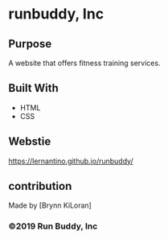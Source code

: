 # runbuddy, Inc

## Purpose 
A website that offers fitness training services.

## Built With
* HTML
* CSS

## Webstie
https://lernantino.github.io/runbuddy/

## contribution
Made by [Brynn KiLoran]

### ©️2019 Run Buddy, Inc 
